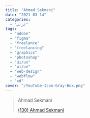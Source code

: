 ```yaml
---
title: "Ahmad Sekmani"
date: "2021-03-14"
categories:
  - "عربي"
tags:
  - "adobe"
  - "figma"
  - "freelance"
  - "freelancing"
  - "graphics"
  - "photoshop"
  - "ui/ux"
  - "ui/ux"
  - "web-design"
  - "webflow"
  - "xd"
cover: "/YouTube-Icon-Gray-Box.png"
---
```


> Ahmad Sekmani
>
> [(130) Ahmad Sekmani ](https://www.youtube.com/c/AhmadMSekmani/playlists)
